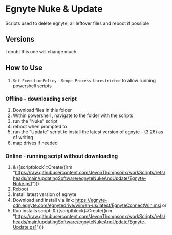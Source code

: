 # Egnyte Nuke & Update

Scripts used to delete egnyte, all leftover files and reboot if possible

## Versions 
I doubt this one will change much. 

## How to Use 
1. `Set-ExecutionPolicy -Scope Process Unrestricted` to allow running powershell scripts

### Offline - downloading script
1. Download files in this folder 
2. Within powershell , navigate to the folder with the scripts
3. run the "Nuke" script
4. reboot when prompted to
5. run the "Update" script to install the latest version of egnyte - (3.26) as of writing
5. map drives if needed

### Online - running script without downloading
1. & ([scriptblock]::Create((irm "https://raw.githubusercontent.com/JevonThompsonx/workScripts/refs/heads/main/updatingSoftware/egnyteNukeAndUpdate/Egnyte-Nuke.ps1")))
2. Reboot
3. Install latest version of egnyte
  1. Download and install via link: https://egnyte-cdn.egnyte.com/egnytedrive/win/en-us/latest/EgnyteConnectWin.msi
  or 
  2. Run installs script: & ([scriptblock]::Create((irm "https://raw.githubusercontent.com/JevonThompsonx/workScripts/refs/heads/main/updatingSoftware/egnyteNukeAndUpdate/Egnyte-Update.ps1")))
